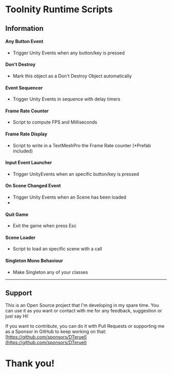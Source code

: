
# Toolnity Runtime Scripts

## Information

#### Any Button Event
* Trigger Unity Events when any button/key is pressed

#### Don't Destroy
* Mark this object as a Don't Destroy Object automatically

#### Event Sequencer
* Trigger Unity Events in sequence with delay timers

#### Frame Rate Counter
* Script to compute FPS and Milliseconds

#### Frame Rate Display
* Script to write in a TextMeshPro the Frame Rate counter (*Prefab included)

#### Input Event Launcher
* Trigger UnityEvents when an specific button/key is pressed

#### On Scene Changed Event
* Trigger Unity Events when an Scene has been loaded
* 
#### Quit Game
* Exit the game when press Esc

#### Scene Loader
* Script to load an specific scene with a call

#### Singleton Mono Behaviour
* Make Singleton any of your classes

--------------------------------

## Support
This is an Open Source project that I'm developing in my spare time.
You can use it as you want or contact with me for any feedback, suggestion or just say Hi!

If you want to contribute, you can do it with Pull Requests or supporting me as a Sponsor in GitHub to keep working on that:
[https://github.com/sponsors/DTeruel](https://github.com/sponsors/DTeruel)

# Thank you!
